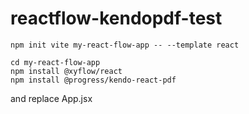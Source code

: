 # reactflow-kendopdf-test
```
npm init vite my-react-flow-app -- --template react

cd my-react-flow-app
npm install @xyflow/react
npm install @progress/kendo-react-pdf
```

and replace App.jsx
